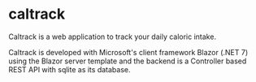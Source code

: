 # caltrack
Caltrack is a web application to track your daily caloric intake.

Caltrack is developed with Microsoft's client framework Blazor (.NET 7) using the Blazor server template and the backend is a Controller based REST API with sqlite as its database.
